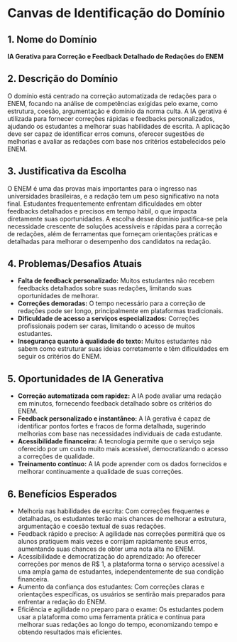 # Canvas de Identificação do Domínio

## 1. Nome do Domínio
**IA Gerativa para Correção e Feedback Detalhado de Redações do ENEM**

## 2. Descrição do Domínio
O domínio está centrado na correção automatizada de redações para o ENEM, focando na análise de competências exigidas pelo exame, como estrutura, coesão, argumentação e domínio da norma culta. A IA gerativa é utilizada para fornecer correções rápidas e feedbacks personalizados, ajudando os estudantes a melhorar suas habilidades de escrita. A aplicação deve ser capaz de identificar erros comuns, oferecer sugestões de melhorias e avaliar as redações com base nos critérios estabelecidos pelo ENEM.

## 3. Justificativa da Escolha
O ENEM é uma das provas mais importantes para o ingresso nas universidades brasileiras, e a redação tem um peso significativo na nota final. Estudantes frequentemente enfrentam dificuldades em obter feedbacks detalhados e precisos em tempo hábil, o que impacta diretamente suas oportunidades. A escolha desse domínio justifica-se pela necessidade crescente de soluções acessíveis e rápidas para a correção de redações, além de ferramentas que forneçam orientações práticas e detalhadas para melhorar o desempenho dos candidatos na redação.

## 4. Problemas/Desafios Atuais
- **Falta de feedback personalizado:** Muitos estudantes não recebem feedbacks detalhados sobre suas redações, limitando suas oportunidades de melhorar.
- **Correções demoradas:** O tempo necessário para a correção de redações pode ser longo, principalmente em plataformas tradicionais.
- **Dificuldade de acesso a serviços especializados:** Correções profissionais podem ser caras, limitando o acesso de muitos estudantes.
- **Insegurança quanto à qualidade do texto:** Muitos estudantes não sabem como estruturar suas ideias corretamente e têm dificuldades em seguir os critérios do ENEM.

## 5. Oportunidades de IA Generativa
- **Correção automatizada com rapidez:** A IA pode avaliar uma redação em minutos, fornecendo feedback detalhado sobre os critérios do ENEM.
- **Feedback personalizado e instantâneo:** A IA gerativa é capaz de identificar pontos fortes e fracos de forma detalhada, sugerindo melhorias com base nas necessidades individuais de cada estudante.
- **Acessibilidade financeira:** A tecnologia permite que o serviço seja oferecido por um custo muito mais acessível, democratizando o acesso a correções de qualidade.
- **Treinamento contínuo:** A IA pode aprender com os dados fornecidos e melhorar continuamente a qualidade de suas correções.

## 6. Benefícios Esperados
- Melhoria nas habilidades de escrita: Com correções frequentes e detalhadas, os estudantes terão mais chances de melhorar a estrutura, argumentação e coesão textual de suas redações.
- Feedback rápido e preciso: A agilidade nas correções permitirá que os alunos pratiquem mais vezes e corrijam rapidamente seus erros, aumentando suas chances de obter uma nota alta no ENEM.
- Acessibilidade e democratização do aprendizado: Ao oferecer correções por menos de R$ 1, a plataforma torna o serviço acessível a uma ampla gama de estudantes, independentemente de sua condição financeira.
- Aumento da confiança dos estudantes: Com correções claras e orientações específicas, os usuários se sentirão mais preparados para enfrentar a redação do ENEM.
- Eficiência e agilidade no preparo para o exame: Os estudantes podem usar a plataforma como uma ferramenta prática e contínua para melhorar suas redações ao longo do tempo, economizando tempo e obtendo resultados mais eficientes.

